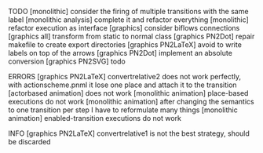 TODO
[monolithic] consider the firing of multiple transitions with the same label
[monolithic analysis] complete it and refactor everything
[monolithic] refactor execution as interface
[graphics] consider biflows connections
[graphics all] transform from static to normal class
[graphics PN2Dot] repair makefile to create export directories
[graphics PN2LaTeX] avoid to write labels on top of the arrows
[graphics PN2Dot] implement an absolute conversion
[graphics PN2SVG] todo


ERRORS
[graphics PN2LaTeX] convertrelative2 does not work perfectly, with actionscheme.pnml it lose one place and attach it to the transition
[actorbased animation] does not work
[monolithic animation] place-based executions do not work
[monolithic animation] after changing the semantics to one transition per step I have to reformulate many things
[monolithic animation] enabled-transition executions do not work

INFO
[graphics PN2LaTeX] convertrelative1 is not the best strategy, should be discarded

